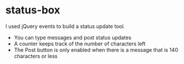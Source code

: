# status-box
I used jQuery events to build a status update tool.

 - You can type messages and post status updates
 - A counter keeps track of the number of characters left
 - The Post button is only enabled when there is a message that is 140 characters or less
